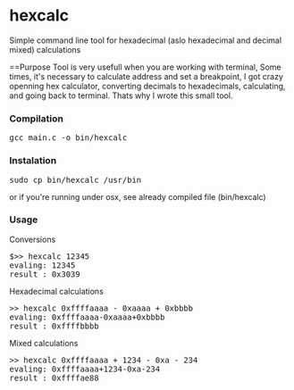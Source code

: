 hexcalc
=======

Simple command line tool for hexadecimal (aslo hexadecimal and decimal mixed) calculations

==Purpose
Tool is very usefull when you are working with terminal,
Some times, it's necessary to calculate address and set a breakpoint,
I got crazy openning hex calculator, converting decimals to hexadecimals, calculating, and going back to terminal.
Thats why I wrote this small tool.

### Compilation
<pre>
gcc main.c -o bin/hexcalc
</pre>

### Instalation
<pre>
sudo cp bin/hexcalc /usr/bin
</pre>

or if you're running under osx, see already compiled file  (bin/hexcalc)

### Usage
Conversions
<pre>
$>> hexcalc 12345
evaling: 12345
result : 0x3039
</pre>

Hexadecimal calculations
<pre>
>> hexcalc 0xffffaaaa - 0xaaaa + 0xbbbb 
evaling: 0xffffaaaa-0xaaaa+0xbbbb
result : 0xffffbbbb
</pre>

Mixed calculations
<pre>
>> hexcalc 0xffffaaaa + 1234 - 0xa - 234
evaling: 0xffffaaaa+1234-0xa-234
result : 0xffffae88
</pre>
